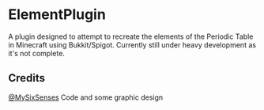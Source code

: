 # ElementPlugin
A plugin designed to attempt to recreate the elements of the Periodic Table in Minecraft using Bukkit/Spigot. Currently still under heavy development as it's not complete. 
## Credits
[@MySixSenses](https://github.com/mysixsenses) Code and some graphic design
